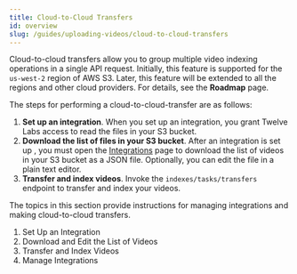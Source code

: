 ```yaml
---
title: Cloud-to-Cloud Transfers
id: overview
slug: /guides/uploading-videos/cloud-to-cloud-transfers 
---
```


Cloud-to-cloud transfers allow you to group multiple video indexing operations in a single API request. Initially, this feature is supported for the `us-west-2` region of AWS S3. Later, this feature will be extended to all the regions and other cloud providers. For details, see the **Roadmap** <!--TODO: Add link--> page.

The steps for performing a cloud-to-cloud-transfer are as follows:
1. **Set up an integration**. When you set up an integration, you grant Twelve Labs access to read the files in your S3 bucket. 
2. **Download the list of files in your S3 bucket**. After an integration is set up , you must open the [Integrations](https://api.twelvelabs.io/integrations) page to download the list of videos in your S3 bucket as a JSON file. Optionally, you can edit the file in a plain text editor.
3. **Transfer and index videos**. Invoke the `indexes/tasks/transfers` <!-- TODO: Add link--> endpoint to transfer and index your videos.

The topics in this section provide instructions for managing integrations and making cloud-to-cloud transfers.

1. Set Up an Integration
2. Download and Edit the List of Videos
3. Transfer and Index Videos
4. Manage Integrations

<!--TODO: Add links-->
